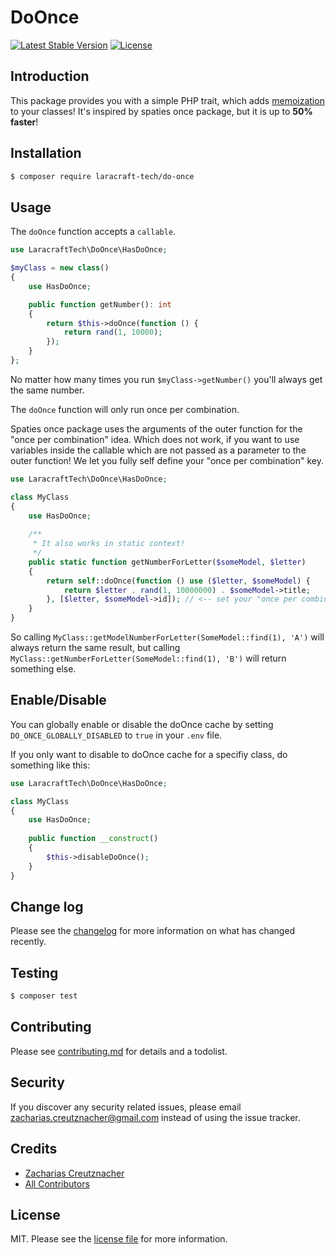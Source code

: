 # DoOnce

<p align="left">
<!--<a href="https://packagist.org/packages/laracraft-tech/do-once"><img src="https://img.shields.io/packagist/dt/laracraft-tech/do-once" alt="Total Downloads"></a>-->
<a href="https://packagist.org/packages/laracraft-tech/do-once"><img src="https://img.shields.io/packagist/v/laracraft-tech/do-once" alt="Latest Stable Version"></a>
<a href="https://packagist.org/packages/laracraft-tech/do-once"><img src="https://img.shields.io/packagist/l/laracraft-tech/do-once" alt="License"></a>
</p>

## Introduction

This package provides you with a simple PHP trait, which adds [memoization](https://en.wikipedia.org/wiki/Memoization) to your classes! It's inspired by spaties once package, but it is up to **50% faster**!

## Installation

``` bash
$ composer require laracraft-tech/do-once
```


## Usage

The `doOnce` function accepts a `callable`.

```php
use LaracraftTech\DoOnce\HasDoOnce;

$myClass = new class()
{    
    use HasDoOnce;

    public function getNumber(): int
    {
        return $this->doOnce(function () {
            return rand(1, 10000);
        });
    }
};
```

No matter how many times you run `$myClass->getNumber()` you'll always get the same number.

The `doOnce` function will only run once per combination.

Spaties once package uses the arguments of the outer function for the "once per combination" idea.
Which does not work, if you want to use variables inside the callable which are not passed as a parameter to the outer function!
We let you fully self define your "once per combination" key.

```php
use LaracraftTech\DoOnce\HasDoOnce;

class MyClass
{
    use HasDoOnce;
    
    /**
     * It also works in static context!
     */
    public static function getNumberForLetter($someModel, $letter)
    {
        return self::doOnce(function () use ($letter, $someModel) {
            return $letter . rand(1, 10000000) . $someModel->title;
        }, [$letter, $someModel->id]); // <-- set your "once per combination" key (array|string|int)
    }
}
```

So calling `MyClass::getModelNumberForLetter(SomeModel::find(1), 'A')` will always return the same result, but calling `MyClass::getNumberForLetter(SomeModel::find(1), 'B')` will return something else.

## Enable/Disable

You can globally enable or disable the doOnce cache by setting `DO_ONCE_GLOBALLY_DISABLED` to `true` in your `.env` file.

If you only want to disable to doOnce cache for a specifiy class, do something like this:

```php
use LaracraftTech\DoOnce\HasDoOnce;

class MyClass
{
    use HasDoOnce;
    
    public function __construct()
    {
        $this->disableDoOnce();
    }
}
```

## Change log

Please see the [changelog](changelog.md) for more information on what has changed recently.

## Testing

``` bash
$ composer test
```

## Contributing

Please see [contributing.md](contributing.md) for details and a todolist.

## Security

If you discover any security related issues, please email zacharias.creutznacher@gmail.com instead of using the issue tracker.

## Credits

- [Zacharias Creutznacher][link-author]
- [All Contributors][link-contributors]

## License

MIT. Please see the [license file](license.md) for more information.

[ico-version]: https://img.shields.io/packagist/v/laracraft-tech/laravel-dynamic-model.svg?style=flat-square
[ico-downloads]: https://img.shields.io/packagist/dt/laracraft-tech/laravel-dynamic-model.svg?style=flat-square
[ico-travis]: https://img.shields.io/travis/laracraft-tech/laravel-dynamic-model/master.svg?style=flat-square
[ico-styleci]: https://styleci.io/repos/12345678/shield

[link-packagist]: https://packagist.org/packages/laracraft-tech/laravel-dynamic-model
[link-downloads]: https://packagist.org/packages/laracraft-tech/laravel-dynamic-model
[link-travis]: https://travis-ci.org/laracraft-tech/laravel-dynamic-model
[link-styleci]: https://styleci.io/repos/12345678
[link-author]: https://github.com/laracraft-tech
[link-contributors]: ../../contributors
